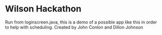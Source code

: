 # Wilson Hackathon
 
Run from loginscreen.java, this is a demo of a possible app like this in order to help with scheduling.
Created by John Conlon and Dillon Johnson